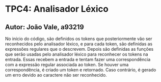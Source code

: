 # TPC4: Analisador Léxico

## Autor: João Vale, a93219

No início do código, são definidos os tokens que posteriormente vão ser reconhecidos pelo analisador léxico, e para cada token, são definidas as expressões regulares que o descrevem. Depois são definidas as funções que serão usadas pelo analisador léxico para reconhecer os tokens na entrada. Essas recebem a entrada e tentam fazer uma correspondência com a expressão regular associada ao token. Se houver uma correspondência, é criado um token e retornado. Caso contrário, é gerado um erro devido ao caractere não ser reconhecido.